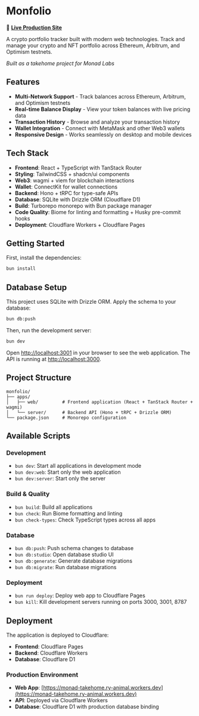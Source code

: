 # Monfolio

🚀 **[Live Production Site](https://monad-takehome.pages.dev/)**

A crypto portfolio tracker built with modern web technologies. Track and manage your crypto and NFT portfolio across Ethereum, Arbitrum, and Optimism testnets.

_Built as a takehome project for Monad Labs_

## Features

- **Multi-Network Support** - Track balances across Ethereum, Arbitrum, and Optimism testnets
- **Real-time Balance Display** - View your token balances with live pricing data
- **Transaction History** - Browse and analyze your transaction history
- **Wallet Integration** - Connect with MetaMask and other Web3 wallets
- **Responsive Design** - Works seamlessly on desktop and mobile devices

## Tech Stack

- **Frontend**: React + TypeScript with TanStack Router
- **Styling**: TailwindCSS + shadcn/ui components
- **Web3**: wagmi + viem for blockchain interactions
- **Wallet**: ConnectKit for wallet connections
- **Backend**: Hono + tRPC for type-safe APIs
- **Database**: SQLite with Drizzle ORM (Cloudflare D1)
- **Build**: Turborepo monorepo with Bun package manager
- **Code Quality**: Biome for linting and formatting + Husky pre-commit hooks
- **Deployment**: Cloudflare Workers + Cloudflare Pages

## Getting Started

First, install the dependencies:

```bash
bun install
```

## Database Setup

This project uses SQLite with Drizzle ORM. Apply the schema to your database:

```bash
bun db:push
```

Then, run the development server:

```bash
bun dev
```

Open [http://localhost:3001](http://localhost:3001) in your browser to see the web application.
The API is running at [http://localhost:3000](http://localhost:3000).

## Project Structure

```
monfolio/
├── apps/
│   ├── web/         # Frontend application (React + TanStack Router + wagmi)
│   └── server/      # Backend API (Hono + tRPC + Drizzle ORM)
└── package.json     # Monorepo configuration
```

## Available Scripts

### Development

- `bun dev`: Start all applications in development mode
- `bun dev:web`: Start only the web application
- `bun dev:server`: Start only the server

### Build & Quality

- `bun build`: Build all applications
- `bun check`: Run Biome formatting and linting
- `bun check-types`: Check TypeScript types across all apps

### Database

- `bun db:push`: Push schema changes to database
- `bun db:studio`: Open database studio UI
- `bun db:generate`: Generate database migrations
- `bun db:migrate`: Run database migrations

### Deployment

- `bun run deploy`: Deploy web app to Cloudflare Pages
- `bun kill`: Kill development servers running on ports 3000, 3001, 8787

## Deployment

The application is deployed to Cloudflare:

- **Frontend**: Cloudflare Pages
- **Backend**: Cloudflare Workers
- **Database**: Cloudflare D1

### Production Environment

- **Web App**: [https://monad-takehome.ry-animal.workers.dev](https://monad-takehome.ry-animal.workers.dev)
- **API**: Deployed via Cloudflare Workers
- **Database**: Cloudflare D1 with production database binding
